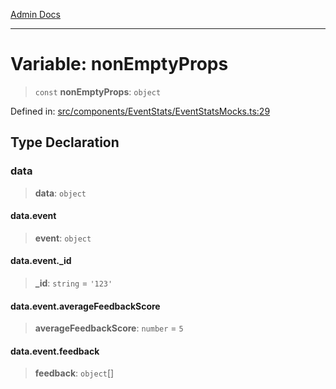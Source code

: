 [Admin Docs](/)

***

# Variable: nonEmptyProps

> `const` **nonEmptyProps**: `object`

Defined in: [src/components/EventStats/EventStatsMocks.ts:29](https://github.com/PalisadoesFoundation/talawa-admin/blob/main/src/components/EventStats/EventStatsMocks.ts#L29)

## Type Declaration

### data

> **data**: `object`

#### data.event

> **event**: `object`

#### data.event.\_id

> **\_id**: `string` = `'123'`

#### data.event.averageFeedbackScore

> **averageFeedbackScore**: `number` = `5`

#### data.event.feedback

> **feedback**: `object`[]
